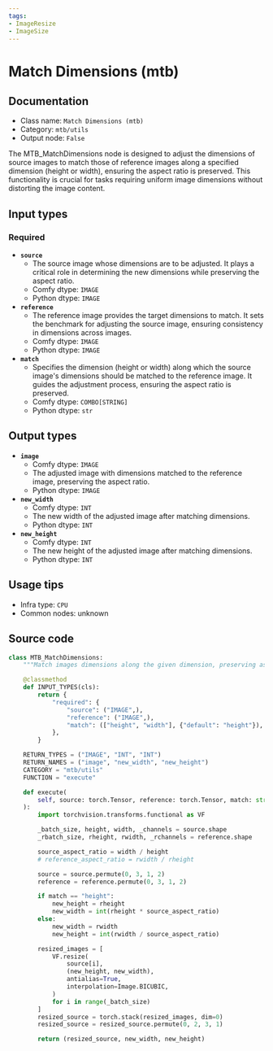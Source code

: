 ```yaml
---
tags:
- ImageResize
- ImageSize
---
```


# Match Dimensions (mtb)
## Documentation
- Class name: `Match Dimensions (mtb)`
- Category: `mtb/utils`
- Output node: `False`

The MTB_MatchDimensions node is designed to adjust the dimensions of source images to match those of reference images along a specified dimension (height or width), ensuring the aspect ratio is preserved. This functionality is crucial for tasks requiring uniform image dimensions without distorting the image content.
## Input types
### Required
- **`source`**
    - The source image whose dimensions are to be adjusted. It plays a critical role in determining the new dimensions while preserving the aspect ratio.
    - Comfy dtype: `IMAGE`
    - Python dtype: `IMAGE`
- **`reference`**
    - The reference image provides the target dimensions to match. It sets the benchmark for adjusting the source image, ensuring consistency in dimensions across images.
    - Comfy dtype: `IMAGE`
    - Python dtype: `IMAGE`
- **`match`**
    - Specifies the dimension (height or width) along which the source image's dimensions should be matched to the reference image. It guides the adjustment process, ensuring the aspect ratio is preserved.
    - Comfy dtype: `COMBO[STRING]`
    - Python dtype: `str`
## Output types
- **`image`**
    - Comfy dtype: `IMAGE`
    - The adjusted image with dimensions matched to the reference image, preserving the aspect ratio.
    - Python dtype: `IMAGE`
- **`new_width`**
    - Comfy dtype: `INT`
    - The new width of the adjusted image after matching dimensions.
    - Python dtype: `INT`
- **`new_height`**
    - Comfy dtype: `INT`
    - The new height of the adjusted image after matching dimensions.
    - Python dtype: `INT`
## Usage tips
- Infra type: `CPU`
- Common nodes: unknown


## Source code
```python
class MTB_MatchDimensions:
    """Match images dimensions along the given dimension, preserving aspect ratio."""

    @classmethod
    def INPUT_TYPES(cls):
        return {
            "required": {
                "source": ("IMAGE",),
                "reference": ("IMAGE",),
                "match": (["height", "width"], {"default": "height"}),
            },
        }

    RETURN_TYPES = ("IMAGE", "INT", "INT")
    RETURN_NAMES = ("image", "new_width", "new_height")
    CATEGORY = "mtb/utils"
    FUNCTION = "execute"

    def execute(
        self, source: torch.Tensor, reference: torch.Tensor, match: str
    ):
        import torchvision.transforms.functional as VF

        _batch_size, height, width, _channels = source.shape
        _rbatch_size, rheight, rwidth, _rchannels = reference.shape

        source_aspect_ratio = width / height
        # reference_aspect_ratio = rwidth / rheight

        source = source.permute(0, 3, 1, 2)
        reference = reference.permute(0, 3, 1, 2)

        if match == "height":
            new_height = rheight
            new_width = int(rheight * source_aspect_ratio)
        else:
            new_width = rwidth
            new_height = int(rwidth / source_aspect_ratio)

        resized_images = [
            VF.resize(
                source[i],
                (new_height, new_width),
                antialias=True,
                interpolation=Image.BICUBIC,
            )
            for i in range(_batch_size)
        ]
        resized_source = torch.stack(resized_images, dim=0)
        resized_source = resized_source.permute(0, 2, 3, 1)

        return (resized_source, new_width, new_height)

```
